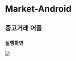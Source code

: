 # Market-Android

## 중고거래 어플

### 실행화면
<img src="https://user-images.githubusercontent.com/68272971/178976737-48dafb33-d04a-4705-9603-0bddd3e246d3.gif">
